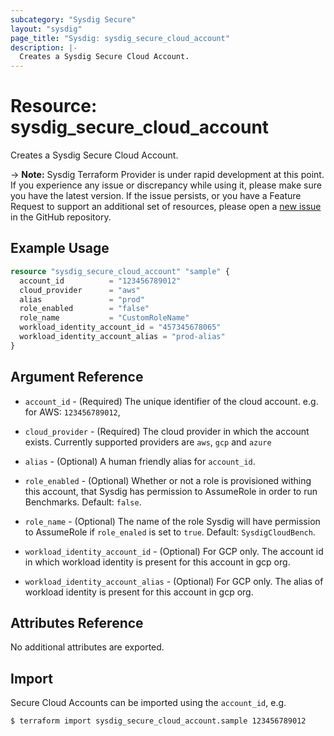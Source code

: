 ```yaml
---
subcategory: "Sysdig Secure"
layout: "sysdig"
page_title: "Sysdig: sysdig_secure_cloud_account"
description: |-
  Creates a Sysdig Secure Cloud Account.
---
```


# Resource: sysdig_secure_cloud_account

Creates a Sysdig Secure Cloud Account.

-> **Note:** Sysdig Terraform Provider is under rapid development at this point. If you experience any issue or discrepancy while using it, please make sure you have the latest version. If the issue persists, or you have a Feature Request to support an additional set of resources, please open a [new issue](https://github.com/sysdiglabs/terraform-provider-sysdig/issues/new) in the GitHub repository.

## Example Usage

```terraform
resource "sysdig_secure_cloud_account" "sample" {
  account_id          = "123456789012"
  cloud_provider      = "aws"
  alias               = "prod"
  role_enabled        = "false"
  role_name           = "CustomRoleName"
  workload_identity_account_id = "457345678065"
  workload_identity_account_alias = "prod-alias"
}
```

## Argument Reference

* `account_id` - (Required) The unique identifier of the cloud account. e.g. for AWS: `123456789012`,

* `cloud_provider` - (Required) The cloud provider in which the account exists. Currently supported providers are `aws`, `gcp` and `azure`

* `alias` - (Optional) A human friendly alias for `account_id`.

* `role_enabled` - (Optional) Whether or not a role is provisioned withing this account, that Sysdig has permission to AssumeRole in order to run Benchmarks. Default: `false`.

* `role_name` - (Optional) The name of the role Sysdig will have permission to AssumeRole if `role_enaled` is set to `true`. Default: `SysdigCloudBench`.

* `workload_identity_account_id` - (Optional) For GCP only. The account id in which workload identity is present for this account in gcp org.

* `workload_identity_account_alias` - (Optional) For GCP only. The alias of workload identity is present for this account in gcp org.

## Attributes Reference

No additional attributes are exported.

## Import

Secure Cloud Accounts can be imported using the `account_id`, e.g.

```
$ terraform import sysdig_secure_cloud_account.sample 123456789012
```
